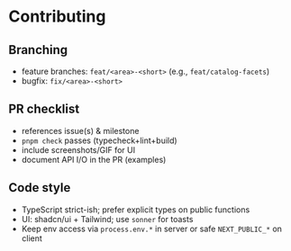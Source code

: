 # Contributing

## Branching

- feature branches: `feat/<area>-<short>` (e.g., `feat/catalog-facets`)
- bugfix: `fix/<area>-<short>`

## PR checklist

- references issue(s) & milestone
- `pnpm check` passes (typecheck+lint+build)
- include screenshots/GIF for UI
- document API I/O in the PR (examples)

## Code style

- TypeScript strict-ish; prefer explicit types on public functions
- UI: shadcn/ui + Tailwind; use `sonner` for toasts
- Keep env access via `process.env.*` in server or safe `NEXT_PUBLIC_*` on client
